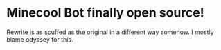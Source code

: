 # Minecool Bot finally open source!

Rewrite is as scuffed as the original in a different way somehow. I mostly blame odyssey for this.
